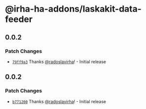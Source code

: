 # @irha-ha-addons/laskakit-data-feeder

## 0.0.2

### Patch Changes

- [`79ff9a3`](https://github.com/radoslavirha/ha-addons/commit/79ff9a34470d87f735817d22ce96f9a040fddba0) Thanks [@radoslavirha](https://github.com/radoslavirha)! - Initial release

## 0.0.2

### Patch Changes

- [`b771200`](https://github.com/radoslavirha/ha-addons/commit/b771200f366bfdcdddabd85830bb43af71667354) Thanks [@radoslavirha](https://github.com/radoslavirha)! - Initial release
